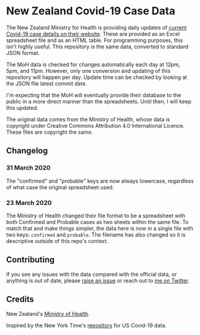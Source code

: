 # New Zealand Covid-19 Case Data

The New Zealand Ministry for Health is providing daily updates of [current Covid-19 case details on their website](https://www.health.govt.nz/our-work/diseases-and-conditions/covid-19-novel-coronavirus/covid-19-current-situation/covid-19-current-cases/covid-19-current-cases-details). These are provided as an Excel spreadsheet file and as an HTML table. For programming purposes, this isn't highly useful. This repository is the same data, converted to standard JSON format.

The MoH data is checked for changes automatically each day at 12pm, 5pm, and 11pm. However, only one conversion and updating of this repository will happen per day. Update time can be checked by looking at the JSON file latest commit date.

I'm expecting that the MoH will eventually provide their database to the public in a more direct manner than the spreadsheets. Until then, I will keep this updated.

The original data comes from the Ministry of Health, whose data is copyright under Creative Commons Attribution 4.0 International Licence. These files are copyright the same.

## Changelog

### 31 March 2020

The "confirmed" and "probable" keys are now always lowercase, regardless of what case the original spreadsheet used.

### 23 March 2020

The Ministry of Health changed their file format to be a spreadsheet with both Confirmed and Probable cases as two sheets within the same file. To match that and make things simpler, the data here is now in a single file with two keys: `confirmed` and `probable`. The filename has also changed so it is descriptive outside of this repo's context.

## Contributing

If you see any issues with the data compared with the official data, or anything is out of date, please [raise an issue](https://github.com/philiprenich/nz-covid19-data/issues) or reach out to [me on Twitter](https://twitter.com/philiprenich).

## Credits

New Zealand's [Ministry of Health](https://www.health.govt.nz).

Inspired by the New York Time's [repository](https://github.com/nytimes/covid-19-data) for US Covid-19 data.

